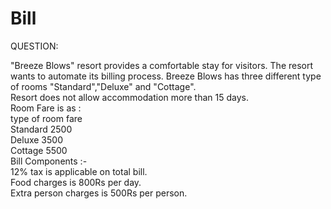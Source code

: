 # Bill

QUESTION:<br>

"Breeze Blows" resort provides a comfortable stay for visitors. The resort wants to automate its
billing process. Breeze Blows has three different type of rooms "Standard","Deluxe" and
"Cottage".<br>
Resort does not allow accommodation more than 15 days.<br>
Room Fare is as :<br>
type of room fare<br>
Standard 2500<br>
Deluxe 3500<br>
Cottage 5500 <br>
Bill Components :-<br>
12% tax is applicable on total bill.<br>
Food charges is 800Rs per day.<br>
Extra person charges is 500Rs per person.<br>


